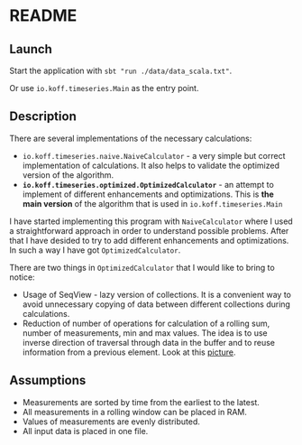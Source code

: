 # README #
## Launch ##
Start the application with `sbt "run ./data/data_scala.txt"`.

Or use `io.koff.timeseries.Main` as the entry point.

## Description ##

There are several implementations of the necessary calculations:

* `io.koff.timeseries.naive.NaiveCalculator` - a very simple but correct implementation of calculations. It also helps to validate the optimized version of the algorithm.
* **`io.koff.timeseries.optimized.OptimizedCalculator`** - an attempt to implement of different enhancements and optimizations. This is **the main version** of the algorithm that is used in `io.koff.timeseries.Main`

I have started implementing this program with `NaiveCalculator` where I used a straightforward approach in order to understand possible problems. After that I have desided to try to add different enhancements and optimizations. In such a way I have got `OptimizedCalculator`. 

There are two things in `OptimizedCalculator` that I would like to bring to notice:

* Usage of SeqView - lazy version of collections. It is a convenient way to avoid unnecessary copying of data between different collections during calculations.
* Reduction of number of operations for calculation of a rolling sum, number of measurements, min and max values. The idea is to use inverse direction of traversal through data in  the buffer and to reuse information from a previous element. Look at this [picture](http://i.imgur.com/kGU0jdg.jpg).

## Assumptions ##
* Measurements are sorted by time from the earliest to the latest.
* All measurements in a rolling window can be placed in RAM.
* Values of measurements are evenly distributed.
* All input data is placed in one file.